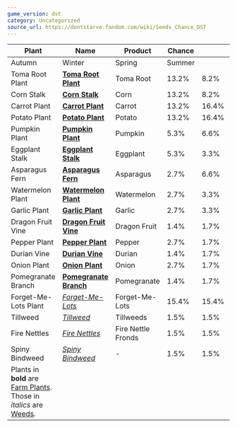 ```yaml
---
game_version: dst
category: Uncategorized
source_url: https://dontstarve.fandom.com/wiki/Seeds_Chance_DST
---
```


| Plant | Name | Product | Chance | | | |
| --- | --- | --- | --- | --- | --- | --- |
| Autumn | Winter | Spring | Summer |
| Toma Root Plant | **[Toma Root Plant](/wiki/Toma_Root_Plant "Toma Root Plant")** | Toma Root | 13.2% | 8.2% | 12.4% | 15.7% |
| Corn Stalk | **[Corn Stalk](/wiki/Corn_Stalk "Corn Stalk")** | Corn | 13.2% | 8.2% | 12.4% | 15.7% |
| Carrot Plant | **[Carrot Plant](/wiki/Carrot_Plant "Carrot Plant")** | Carrot | 13.2% | 16.4% | 12.4% | 7.9% |
| Potato Plant | **[Potato Plant](/wiki/Potato_Plant "Potato Plant")** | Potato | 13.2% | 16.4% | 12.4% | 7.9% |
| Pumpkin Plant | **[Pumpkin Plant](/wiki/Pumpkin_Plant "Pumpkin Plant")** | Pumpkin | 5.3% | 6.6% | 2.5% | 3.2% |
| Eggplant Stalk | **[Eggplant Stalk](/wiki/Eggplant_Stalk "Eggplant Stalk")** | Eggplant | 5.3% | 3.3% | 5% | 3.2% |
| Asparagus Fern | **[Asparagus Fern](/wiki/Asparagus_Fern "Asparagus Fern")** | Asparagus | 2.7% | 6.6% | 5% | 3.2% |
| Watermelon Plant | **[Watermelon Plant](/wiki/Watermelon_Plant "Watermelon Plant")** | Watermelon | 2.7% | 3.3% | 5% | 6.3% |
| Garlic Plant | **[Garlic Plant](/wiki/Garlic_Plant "Garlic Plant")** | Garlic | 2.7% | 3.3% | 2.5% | 3.2% |
| Dragon Fruit Vine | **[Dragon Fruit Vine](/wiki/Dragon_Fruit_Vine "Dragon Fruit Vine")** | Dragon Fruit | 1.4% | 1.7% | 2.5% | 3.2% |
| Pepper Plant | **[Pepper Plant](/wiki/Pepper_Plant "Pepper Plant")** | Pepper | 2.7% | 1.7% | 1.3% | 3.2% |
| Durian Vine | **[Durian Vine](/wiki/Durian_Vine "Durian Vine")** | Durian | 1.4% | 1.7% | 2.5% | 1.6% |
| Onion Plant | **[Onion Plant](/wiki/Onion_Plant "Onion Plant")** | Onion | 2.7% | 1.7% | 2.5% | 3.2% |
| Pomegranate Branch | **[Pomegranate Branch](/wiki/Pomegranate_Branch "Pomegranate Branch")** | Pomegranate | 1.4% | 1.7% | 2.5% | 3.2% |
| Forget-Me-Lots Plant | *[Forget-Me-Lots](/wiki/Forget-Me-Lots "Forget-Me-Lots")* | Forget-Me-Lots | 15.4% | 15.4% | 15.4% | 15.4% |
| Tillweed | *[Tillweed](/wiki/Tillweed "Tillweed")* | Tillweeds | 1.5% | 1.5% | 1.5% | 1.5% |
| Fire Nettles | *[Fire Nettles](/wiki/Fire_Nettles "Fire Nettles")* | Fire Nettle Fronds | 1.5% | 1.5% | 1.5% | 1.5% |
| Spiny Bindweed | *[Spiny Bindweed](/wiki/Spiny_Bindweed "Spiny Bindweed")* | - | 1.5% | 1.5% | 1.5% | 1.5% |
| Plants in **bold** are [Farm Plants](/wiki/Farm_Plant "Farm Plant"). Those in *italics* are [Weeds](/wiki/Weeds "Weeds"). | | | | | | |